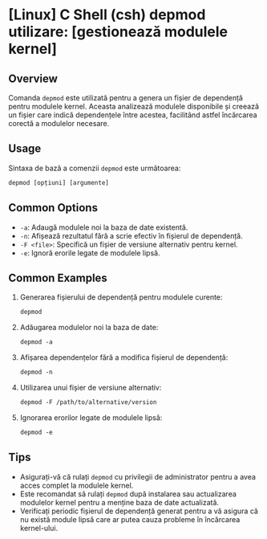 # [Linux] C Shell (csh) depmod utilizare: [gestionează modulele kernel]

## Overview
Comanda `depmod` este utilizată pentru a genera un fișier de dependență pentru modulele kernel. Aceasta analizează modulele disponibile și creează un fișier care indică dependențele între acestea, facilitând astfel încărcarea corectă a modulelor necesare.

## Usage
Sintaxa de bază a comenzii `depmod` este următoarea:

```csh
depmod [opțiuni] [argumente]
```

## Common Options
- `-a`: Adaugă modulele noi la baza de date existentă.
- `-n`: Afișează rezultatul fără a scrie efectiv în fișierul de dependență.
- `-F <file>`: Specifică un fișier de versiune alternativ pentru kernel.
- `-e`: Ignoră erorile legate de modulele lipsă.

## Common Examples
1. Generarea fișierului de dependență pentru modulele curente:
   ```csh
   depmod
   ```

2. Adăugarea modulelor noi la baza de date:
   ```csh
   depmod -a
   ```

3. Afișarea dependențelor fără a modifica fișierul de dependență:
   ```csh
   depmod -n
   ```

4. Utilizarea unui fișier de versiune alternativ:
   ```csh
   depmod -F /path/to/alternative/version
   ```

5. Ignorarea erorilor legate de modulele lipsă:
   ```csh
   depmod -e
   ```

## Tips
- Asigurați-vă că rulați `depmod` cu privilegii de administrator pentru a avea acces complet la modulele kernel.
- Este recomandat să rulați `depmod` după instalarea sau actualizarea modulelor kernel pentru a menține baza de date actualizată.
- Verificați periodic fișierul de dependență generat pentru a vă asigura că nu există module lipsă care ar putea cauza probleme în încărcarea kernel-ului.